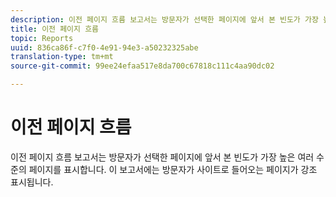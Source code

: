 ```yaml
---
description: 이전 페이지 흐름 보고서는 방문자가 선택한 페이지에 앞서 본 빈도가 가장 높은 여러 수준의 페이지를 표시합니다. 이 보고서에는 방문자가 사이트로 들어오는 페이지가 강조 표시됩니다.
title: 이전 페이지 흐름
topic: Reports
uuid: 836ca86f-c7f0-4e91-94e3-a50232325abe
translation-type: tm+mt
source-git-commit: 99ee24efaa517e8da700c67818c111c4aa90dc02

---
```



# 이전 페이지 흐름

이전 페이지 흐름 보고서는 방문자가 선택한 페이지에 앞서 본 빈도가 가장 높은 여러 수준의 페이지를 표시합니다. 이 보고서에는 방문자가 사이트로 들어오는 페이지가 강조 표시됩니다.

